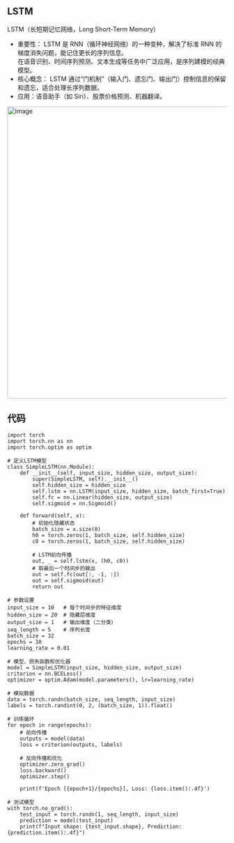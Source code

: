 ## LSTM 
LSTM（长短期记忆网络，Long Short-Term Memory）  
- 重要性：
LSTM 是 RNN（循环神经网络）的一种变种，解决了标准 RNN 的梯度消失问题，能记住更长的序列信息。  
在语音识别、时间序列预测、文本生成等任务中广泛应用，是序列建模的经典模型。  
- 核心概念：
LSTM 通过“门机制”（输入门、遗忘门、输出门）控制信息的保留和遗忘，适合处理长序列数据。  
- 应用：语音助手（如 Siri）、股票价格预测、机器翻译。

<img width="863" height="671" alt="image" src="https://github.com/user-attachments/assets/f6df7aef-51fe-4edc-999e-7fc0b05403bb" />  

## 代码
```
import torch
import torch.nn as nn
import torch.optim as optim

# 定义LSTM模型
class SimpleLSTM(nn.Module):
    def __init__(self, input_size, hidden_size, output_size):
        super(SimpleLSTM, self).__init__()
        self.hidden_size = hidden_size
        self.lstm = nn.LSTM(input_size, hidden_size, batch_first=True)
        self.fc = nn.Linear(hidden_size, output_size)
        self.sigmoid = nn.Sigmoid()

    def forward(self, x):
        # 初始化隐藏状态
        batch_size = x.size(0)
        h0 = torch.zeros(1, batch_size, self.hidden_size)
        c0 = torch.zeros(1, batch_size, self.hidden_size)
        
        # LSTM前向传播
        out, _ = self.lstm(x, (h0, c0))
        # 取最后一个时间步的输出
        out = self.fc(out[:, -1, :])
        out = self.sigmoid(out)
        return out

# 参数设置
input_size = 10   # 每个时间步的特征维度
hidden_size = 20  # 隐藏层维度
output_size = 1   # 输出维度（二分类）
seq_length = 5    # 序列长度
batch_size = 32
epochs = 10
learning_rate = 0.01

# 模型、损失函数和优化器
model = SimpleLSTM(input_size, hidden_size, output_size)
criterion = nn.BCELoss()
optimizer = optim.Adam(model.parameters(), lr=learning_rate)

# 模拟数据
data = torch.randn(batch_size, seq_length, input_size)
labels = torch.randint(0, 2, (batch_size, 1)).float()

# 训练循环
for epoch in range(epochs):
    # 前向传播
    outputs = model(data)
    loss = criterion(outputs, labels)
    
    # 反向传播和优化
    optimizer.zero_grad()
    loss.backward()
    optimizer.step()
    
    print(f'Epoch [{epoch+1}/{epochs}], Loss: {loss.item():.4f}')

# 测试模型
with torch.no_grad():
    test_input = torch.randn(1, seq_length, input_size)
    prediction = model(test_input)
    print(f"Input shape: {test_input.shape}, Prediction: {prediction.item():.4f}")
```
